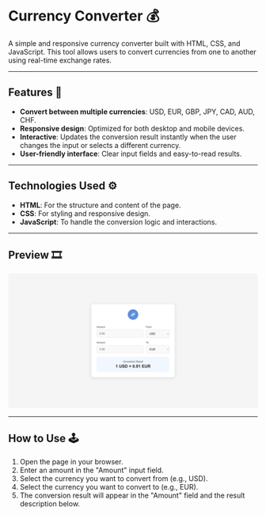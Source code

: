 # Currency Converter 💰

A simple and responsive currency converter built with HTML, CSS, and JavaScript. This tool allows users to convert currencies from one to another using real-time exchange rates.

---

## Features 🚀

- **Convert between multiple currencies**: USD, EUR, GBP, JPY, CAD, AUD, CHF.
- **Responsive design**: Optimized for both desktop and mobile devices.
- **Interactive**: Updates the conversion result instantly when the user changes the input or selects a different currency.
- **User-friendly interface**: Clear input fields and easy-to-read results.

---

## Technologies Used ⚙️

- **HTML**: For the structure and content of the page.
- **CSS**: For styling and responsive design.
- **JavaScript**: To handle the conversion logic and interactions.

---

## Preview 🎞️

![Currency Converter](./image/preview.png)

---

## How to Use 🕹️

1. Open the page in your browser.
2. Enter an amount in the "Amount" input field.
3. Select the currency you want to convert from (e.g., USD).
4. Select the currency you want to convert to (e.g., EUR).
5. The conversion result will appear in the "Amount" field and the result description below.
